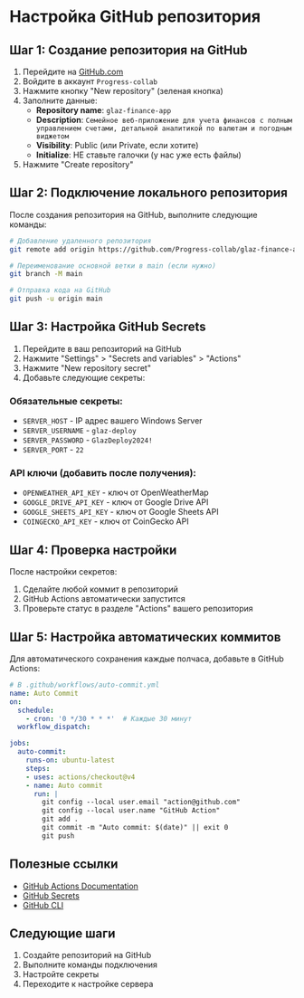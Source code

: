 # Настройка GitHub репозитория

## Шаг 1: Создание репозитория на GitHub

1. Перейдите на [GitHub.com](https://github.com)
2. Войдите в аккаунт `Progress-collab`
3. Нажмите кнопку "New repository" (зеленая кнопка)
4. Заполните данные:
   - **Repository name**: `glaz-finance-app`
   - **Description**: `Семейное веб-приложение для учета финансов с полным управлением счетами, детальной аналитикой по валютам и погодным виджетом`
   - **Visibility**: Public (или Private, если хотите)
   - **Initialize**: НЕ ставьте галочки (у нас уже есть файлы)
5. Нажмите "Create repository"

## Шаг 2: Подключение локального репозитория

После создания репозитория на GitHub, выполните следующие команды:

```bash
# Добавление удаленного репозитория
git remote add origin https://github.com/Progress-collab/glaz-finance-app.git

# Переименование основной ветки в main (если нужно)
git branch -M main

# Отправка кода на GitHub
git push -u origin main
```

## Шаг 3: Настройка GitHub Secrets

1. Перейдите в ваш репозиторий на GitHub
2. Нажмите "Settings" > "Secrets and variables" > "Actions"
3. Нажмите "New repository secret"
4. Добавьте следующие секреты:

### Обязательные секреты:
- `SERVER_HOST` - IP адрес вашего Windows Server
- `SERVER_USERNAME` - `glaz-deploy`
- `SERVER_PASSWORD` - `GlazDeploy2024!`
- `SERVER_PORT` - `22`

### API ключи (добавить после получения):
- `OPENWEATHER_API_KEY` - ключ от OpenWeatherMap
- `GOOGLE_DRIVE_API_KEY` - ключ от Google Drive API
- `GOOGLE_SHEETS_API_KEY` - ключ от Google Sheets API
- `COINGECKO_API_KEY` - ключ от CoinGecko API

## Шаг 4: Проверка настройки

После настройки секретов:
1. Сделайте любой коммит в репозиторий
2. GitHub Actions автоматически запустится
3. Проверьте статус в разделе "Actions" вашего репозитория

## Шаг 5: Настройка автоматических коммитов

Для автоматического сохранения каждые полчаса, добавьте в GitHub Actions:

```yaml
# В .github/workflows/auto-commit.yml
name: Auto Commit
on:
  schedule:
    - cron: '0 */30 * * *'  # Каждые 30 минут
  workflow_dispatch:

jobs:
  auto-commit:
    runs-on: ubuntu-latest
    steps:
    - uses: actions/checkout@v4
    - name: Auto commit
      run: |
        git config --local user.email "action@github.com"
        git config --local user.name "GitHub Action"
        git add .
        git commit -m "Auto commit: $(date)" || exit 0
        git push
```

## Полезные ссылки

- [GitHub Actions Documentation](https://docs.github.com/en/actions)
- [GitHub Secrets](https://docs.github.com/en/actions/security-guides/encrypted-secrets)
- [GitHub CLI](https://cli.github.com/)

## Следующие шаги

1. Создайте репозиторий на GitHub
2. Выполните команды подключения
3. Настройте секреты
4. Переходите к настройке сервера
